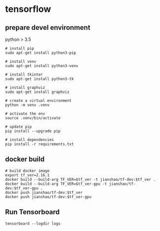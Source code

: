 # tensorflow

## prepare devel environment
python > 3.5

~~~ shell
# install pip
sudo apt-get install python3-pip

# install venv
sudo apt-get install python3-venv

# install tkinter
sudo apt-get install python3-tk

# install graphviz
sudo apt-get install graphviz

# create a virtual environment
python -m venv .venv

# activate the env
source .venv/bin/activate

# update pip
pip install --upgrade pip

# install dependencies
pip install -r requirements.txt
~~~

## docker build
~~~ shell
# build docker image
export tf_ver=2.16.1
docker build --build-arg TF_VER=$tf_ver -t jianshao/tf-dev:$tf_ver .
docker build --build-arg TF_VER=$tf_ver-gpu -t jianshao/tf-dev:$tf_ver-gpu .
docker push jianshao/tf-dev:$tf_ver
docker push jianshao/tf-dev:$tf_ver-gpu
~~~

## Run Tensorboard
~~~ shell
tensorboard --logdir logs
~~~
